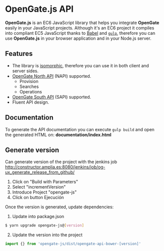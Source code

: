# OpenGate.js API

**OpenGate.js** is an EC6 JavaScript library that helps you integrate **OpenGate** easily in your JavaScript projects. Although it's an EC6 project it compiles into compliant EC5 JavaScript thanks to [Babel](https://babeljs.io/) and [`gulp`](http://gulpjs.com/), therefore you can use **OpenGate.js** in your browser application and in your Node.js server.

## Features

* The library is [isomorphic](http://isomorphic.net/), therefore you can use it in both client and server sides.
* [OpenGate North API](https://www.amplia-iiot.com/documentation/latest/api-north/opengate-api-north.html) (NAPI) supported.
  * Provision
  * Searches
  * Operations
* [OpenGate South API](https://www.amplia-iiot.com/documentation/latest/api-south/opengate-api-south.html) (SAPI) supported.
* Fluent API design.

## Documentation

To generate the API documentation you can execute `gulp build` and open the generated HTML on: **documentation/index.html**

## Generate version

Can generate version of the project with the jenkins job http://constructor.amplia.es:8080/jenkins/job/og-ux_generate_release_from_github/

1. Click on "Build with Parameters"
2. Select "incrementVersion"
3. Introduce Project "opengate-js"
4. Click on button Ejecución

Once the version is generated, update dependencies:

1. Update into package.json
```bash
$ yarn upgrade opengate-js@[version]
```

2. Update the version into the project  
```js
import {} from 'opengate-js/dist/opengate-api-bower-[version]'
```
